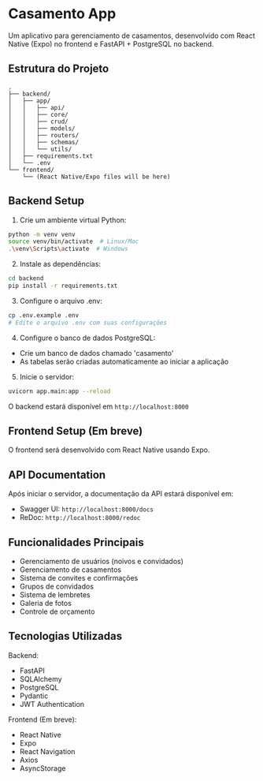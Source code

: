 # Casamento App

Um aplicativo para gerenciamento de casamentos, desenvolvido com React Native (Expo) no frontend e FastAPI + PostgreSQL no backend.

## Estrutura do Projeto

```
.
├── backend/
│   ├── app/
│   │   ├── api/
│   │   ├── core/
│   │   ├── crud/
│   │   ├── models/
│   │   ├── routers/
│   │   ├── schemas/
│   │   └── utils/
│   ├── requirements.txt
│   └── .env
└── frontend/
    └── (React Native/Expo files will be here)
```

## Backend Setup

1. Crie um ambiente virtual Python:
```bash
python -m venv venv
source venv/bin/activate  # Linux/Mac
.\venv\Scripts\activate  # Windows
```

2. Instale as dependências:
```bash
cd backend
pip install -r requirements.txt
```

3. Configure o arquivo .env:
```bash
cp .env.example .env
# Edite o arquivo .env com suas configurações
```

4. Configure o banco de dados PostgreSQL:
- Crie um banco de dados chamado 'casamento'
- As tabelas serão criadas automaticamente ao iniciar a aplicação

5. Inicie o servidor:
```bash
uvicorn app.main:app --reload
```

O backend estará disponível em `http://localhost:8000`

## Frontend Setup (Em breve)

O frontend será desenvolvido com React Native usando Expo.

## API Documentation

Após iniciar o servidor, a documentação da API estará disponível em:
- Swagger UI: `http://localhost:8000/docs`
- ReDoc: `http://localhost:8000/redoc`

## Funcionalidades Principais

- Gerenciamento de usuários (noivos e convidados)
- Gerenciamento de casamentos
- Sistema de convites e confirmações
- Grupos de convidados
- Sistema de lembretes
- Galeria de fotos
- Controle de orçamento

## Tecnologias Utilizadas

Backend:
- FastAPI
- SQLAlchemy
- PostgreSQL
- Pydantic
- JWT Authentication

Frontend (Em breve):
- React Native
- Expo
- React Navigation
- Axios
- AsyncStorage 